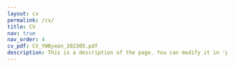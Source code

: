 ```yaml
---
layout: cv
permalink: /cv/
title: CV
nav: true
nav_order: 4
cv_pdf: CV_YWByeon_202305.pdf
description: This is a description of the page. You can modify it in 'pages/_cv.md'. You can also change or remove the top pdf download button.
---
```

